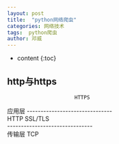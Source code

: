 ```yaml
---
layout: post
title:  "python网络爬虫"
categories: 网络技术
tags:  python爬虫
author: 邓威
---
```


* content
{:toc}

## http与https
                          HTTPS  
应用层 -------------------------------  
            HTTP          SSL/TLS  
       -------------------------------  
传输层               TCP  
